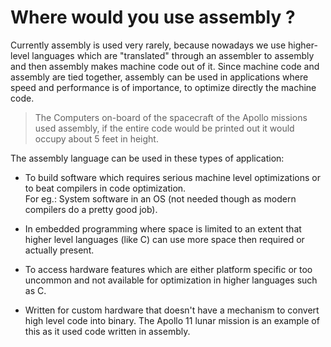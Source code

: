 # Where would you use assembly ?

Currently assembly is used very rarely, because nowadays we use higher-level languages which are "translated" through an assembler to assembly and then assembly makes machine code out of it.
Since machine code and assembly are tied together, assembly can be used in applications where speed and performance is of importance, to optimize directly the machine code.

> The Computers on-board of the spacecraft of the Apollo missions used assembly, if the entire code would be printed out it would occupy about 5 feet in height.

The assembly language can be used in these types of application:

* To build software which requires serious machine level optimizations or to beat compilers in code optimization. \
  For eg.: System software in an OS (not needed though as modern compilers do a pretty good job).

* In embedded programming where space is limited to an extent that higher level languages
  (like C) can use more space then required or actually present.

* To access hardware features which are either platform specific or too uncommon and not
  available for optimization in higher languages such as C.

* Written for custom hardware that doesn't have a mechanism to convert high level code
  into binary. The Apollo 11 lunar mission is an example of this as it used code
  written in assembly.
